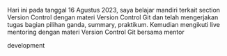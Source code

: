 Hari ini pada tanggal 16 Agustus 2023, saya belajar mandiri terkait section Version Control dengan materi Version Control Git dan telah mengerjakan tugas bagian pilihan ganda, summary, praktikum. Kemudian mengikuti live mentoring dengan materi Version Control Git bersama mentor

development